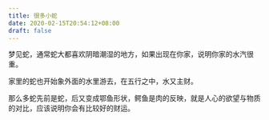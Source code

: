 ```yaml
---
title: 很多小蛇
date: 2020-02-15T20:54:12+08:00
draft: false
---
```


梦见蛇，通常蛇大都喜欢阴暗潮湿的地方，如果出现在你家，说明你家的水汽很重。

家里的蛇也开始象外面的水里游去，在五行之中，水又主财。

那么多蛇先前是蛇，后又变成鄂鱼形状，鳄鱼是肉的反映，就是人心的欲望与物质的对比，应该说明你会有比较好的财运。

